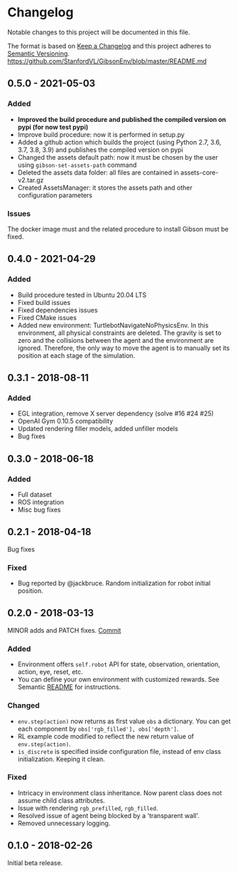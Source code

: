 # Changelog
Notable changes to this project will be documented in this file.

The format is based on [Keep a Changelog](http://keepachangelog.com/en/1.0.0/)
and this project adheres to [Semantic Versioning](http://semver.org/spec/v2.0.0.html).
https://github.com/StanfordVL/GibsonEnv/blob/master/README.md
## 0.5.0 - 2021-05-03
### Added
 - **Improved the build procedure and published the compiled version on pypi (for now test pypi)**
 - Improve build procedure: now it is performed in setup.py
 - Added a github action which builds the project (using Python 2.7, 3.6, 3.7, 3.8, 3.9) and publishes the compiled version on pypi
 - Changed the assets default path: now it must be chosen by the user using `gibson-set-assets-path` command
 - Deleted the assets data folder: all files are contained in assets-core-v2.tar.gz
 - Created AssetsManager: it stores the assets path and other configuration parameters
### Issues

The docker image must and the related procedure to install Gibson must be fixed.

## 0.4.0 - 2021-04-29
### Added
 - Build procedure tested in Ubuntu 20.04 LTS
 - Fixed build issues
 - Fixed dependencies issues
 - Fixed CMake issues
 - Added new environment: TurtlebotNavigateNoPhysicsEnv. In this environment, all physical constraints are deleted. The gravity is set to zero and the collisions between the agent and the environment are ignored. Therefore, the only way to move the agent is to manually set its position at each stage of the simulation.
## 0.3.1 - 2018-08-11
### Added
 - EGL integration, remove X server dependency (solve #16 #24 #25)
 - OpenAI Gym 0.10.5 compatibility
 - Updated rendering filler models, added unfiller models
 - Bug fixes

## 0.3.0 - 2018-06-18
### Added
 - Full dataset
 - ROS integration
 - Misc bug fixes

## 0.2.1 - 2018-04-18
Bug fixes
### Fixed
- Bug reported by @jackbruce. Random initialization for robot initial position.



## 0.2.0 - 2018-03-13
MINOR adds and PATCH fixes. [Commit](https://github.com/StanfordVL/GibsonEnv/commit/69ae7ea348d1af9821bdc7ed124f1e46fc9e6479)
### Added
- Environment offers `self.robot` API for state, observation, orientation, action, eye, reset, etc. 
- You can define your own environment with customized rewards. See Semantic [README](https://github.com/StanfordVL/GibsonEnv/blob/master/README.md) for instructions.

### Changed
- `env.step(action)` now returns as first value `obs` a dictionary. You can get each component by `obs['rgb_filled'], obs['depth']`.
- RL example code modified to reflect the new return value of `env.step(action)`.
- `is_discrete` is specified inside configuration file, instead of env class initialization. Keeping it clean.

### Fixed
- Intricacy in environment class inheritance. Now parent class does not assume child class attributes. 
- Issue with rendering `rgb_prefilled`, `rgb_filled`. 
- Resolved issue of agent being blocked by a 'transparent wall'.
- Removed unnecessary logging.

## 0.1.0 - 2018-02-26
Initial beta release.
